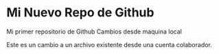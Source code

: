 # Mi Nuevo Repo de Github
Mi primer repositorio de Github
Cambios desde maquina local

Este es un cambio a un archivo existente desde una cuenta colaborador.